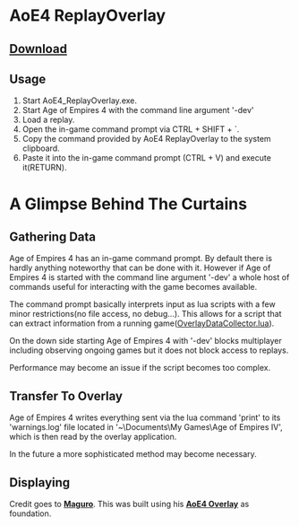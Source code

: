 # AoE4 ReplayOverlay

## [Download](**https://github.com/kuschAoe/AoE4_ReplayOverlay/releases/download/v0.0.1/AoE4_ReplayOverlay.zip)

## Usage
1. Start AoE4_ReplayOverlay.exe.
2. Start Age of Empires 4 with the command line argument '-dev'
3. Load a replay.
4. Open the in-game command prompt via CTRL + SHIFT + `.
5. Copy the command provided by AoE4 ReplayOverlay to the system clipboard.
6. Paste it into the in-game command prompt (CTRL + V) and execute it(RETURN).

# A Glimpse Behind The Curtains
## Gathering Data
Age of Empires 4 has an in-game command prompt. By default there is hardly anything noteworthy that can be done with it. However if Age of Empires 4 is started with the command line argument '-dev' a whole host of commands useful for interacting with the game becomes available.

The command prompt basically interprets input as lua scripts with a few minor restrictions(no file access, no debug...). This allows for a script that can extract information from a running game([OverlayDataCollector.lua](**https://github.com/kuschAoe/AoE4_ReplayOverlay/blob/main/src/AoE4LuaScript/OverlayDataCollector.lua**)).

On the down side starting Age of Empires 4 with '-dev' blocks multiplayer including observing ongoing games but it does not block access to replays.

Performance may become an issue if the script becomes too complex.
## Transfer To Overlay
Age of Empires 4 writes everything sent via the lua command 'print' to its 'warnings.log' file located in '~\Documents\My Games\Age of Empires IV', which is then read by the overlay application.

In the future a more sophisticated method may become necessary.
## Displaying
Credit goes to **[Maguro](https://github.com/FluffyMaguro)**. This was built using his **[AoE4 Overlay](https://github.com/FluffyMaguro/AoE4_Overlay)** as foundation.